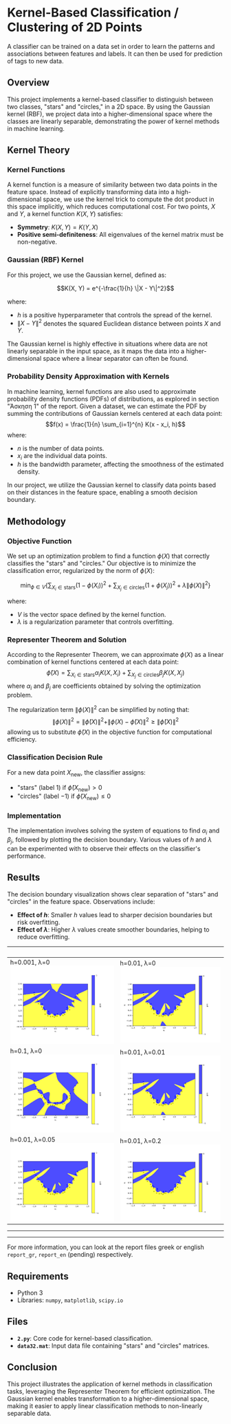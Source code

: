 # Kernel-Based Classification / Clustering of 2D Points

A classifier can be trained on a data set in order to learn the patterns and associations between features and labels. It can then be used for prediction of tags to new data.

## Overview
This project implements a kernel-based classifier to distinguish between two classes, "stars" and "circles," in a 2D space. By using the Gaussian kernel (RBF), we project data into a higher-dimensional space where the classes are linearly separable, demonstrating the power of kernel methods in machine learning.


## Kernel Theory

### Kernel Functions
A kernel function is a measure of similarity between two data points in the feature space. Instead of explicitly transforming data into a high-dimensional space, we use the kernel trick to compute the dot product in this space implicitly, which reduces computational cost. For two points, $X$ and $Y$, a kernel function $K(X, Y)$ satisfies:

- **Symmetry**: $K(X, Y) = K(Y, X)$
- **Positive semi-definiteness**: All eigenvalues of the kernel matrix must be non-negative.

### Gaussian (RBF) Kernel
For this project, we use the Gaussian kernel, defined as:
```math
K(X, Y) = e^{-\frac{1}{h} \|X - Y\|^2}
```
where:
- $h$ is a positive hyperparameter that controls the spread of the kernel.
- $\|X - Y\|^2$ denotes the squared Euclidean distance between points $X$ and $Y$.

The Gaussian kernel is highly effective in situations where data are not linearly separable in the input space, as it maps the data into a higher-dimensional space where a linear separator can often be found.

### Probability Density Approximation with Kernels
In machine learning, kernel functions are also used to approximate probability density functions (PDFs) of distributions, as explored in section "Άσκηση 1" of the report. Given a dataset, we can estimate the PDF by summing the contributions of Gaussian kernels centered at each data point:
$$f(x) = \frac{1}{n} \sum_{i=1}^{n} K(x - x_i, h)$$
where:
- $n$ is the number of data points.
- $x_i$ are the individual data points.
- $h$ is the bandwidth parameter, affecting the smoothness of the estimated density.

In our project, we utilize the Gaussian kernel to classify data points based on their distances in the feature space, enabling a smooth decision boundary.

## Methodology

### Objective Function
We set up an optimization problem to find a function $\phi(X)$ that correctly classifies the "stars" and "circles." Our objective is to minimize the classification error, regularized by the norm of $\phi(X)$:
```math
\min_{\phi \in V} \left\{ \sum_{X_i \in \text{stars}} \left(1 - \phi(X_i)\right)^2 + \sum_{X_j \in \text{circles}} \left(1 + \phi(X_j)\right)^2 + \lambda \|\phi(X)\|^2 \right\}
```
where:
- $V$ is the vector space defined by the kernel function.
- $\lambda$ is a regularization parameter that controls overfitting.

### Representer Theorem and Solution
According to the Representer Theorem, we can approximate $\phi(X)$ as a linear combination of kernel functions centered at each data point:
$$\hat{\phi}(X) = \sum_{X_i \in \text{stars}} \alpha_i K(X, X_i) + \sum_{X_j \in \text{circles}} \beta_j K(X, X_j)$$
where $\alpha_i$ and $\beta_j$ are coefficients obtained by solving the optimization problem.

The regularization term $\|\phi(X)\|^2$ can be simplified by noting that:
$$\|\phi(X)\|^2 = \|\hat{\phi}(X)\|^2 + \|\phi(X) - \hat{\phi}(X)\|^2 \geq \|\hat{\phi}(X)\|^2$$
allowing us to substitute $\hat{\phi}(X)$ in the objective function for computational efficiency.

### Classification Decision Rule
For a new data point $X_{\text{new}}$, the classifier assigns:
- "stars" (label $1$) if $\hat{\phi}(X_{\text{new}}) > 0$
- "circles" (label $-1$) if $\hat{\phi}(X_{\text{new}}) \leq 0$

### Implementation
The implementation involves solving the system of equations to find $\alpha_i$ and $\beta_j$, followed by plotting the decision boundary. Various values of $h$ and $\lambda$ can be experimented with to observe their effects on the classifier's performance.

## Results
The decision boundary visualization shows clear separation of "stars" and "circles" in the feature space. Observations include:
- **Effect of $h$**: Smaller $h$ values lead to sharper decision boundaries but risk overfitting.
- **Effect of $\lambda$**: Higher $\lambda$ values create smoother boundaries, helping to reduce overfitting.

| ‎                  |  ‎                  |
|---------------------------|--------------------------|
| h=0.001, λ=0 ![h0001l0](images/h0001.png)  | h=0.01, λ=0 ![h001l0](images/h001.png)  |
| h=0.1, λ=0 ![h01l0](images/h01.png)  |h=0.01, λ=0.01 ![h001l001](images/h001l001.png)  |
| h=0.01, λ=0.05 ![h001l005](images/h001l005.png)  |h=0.01, λ=0.2 ![h001l02](images/h001l02.png)  |

---
---

For more information, you can look at the report files greek or english `report_gr`, `report_en` (pending) respectively.

## Requirements
- Python 3
- Libraries: `numpy`, `matplotlib`, `scipy.io`

## Files
- **`2.py`**: Core code for kernel-based classification.
- **`data32.mat`**: Input data file containing "stars" and "circles" matrices.

## Conclusion
This project illustrates the application of kernel methods in classification tasks, leveraging the Representer Theorem for efficient optimization. The Gaussian kernel enables transformation to a higher-dimensional space, making it easier to apply linear classification methods to non-linearly separable data.


